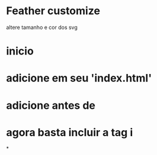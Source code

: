 # Feather customize

altere tamanho e cor dos svg

# inicio

# adicione em seu 'index.html'
<script src="./js/feather.js"></script>

# adicione antes de </body>
<script> new Feather() </script>

# agora basta incluir a tag i

*<i feather-src="activity" color="blue" width="25" height="25"></i>
